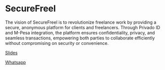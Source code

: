 # SecureFreel
The vision of SecureFreel is to revolutionize freelance work by providing a secure, anonymous platform for clients and freelancers. Through Privado ID and M-Pesa integration, the platform ensures confidentiality, privacy, and seamless transactions, empowering both parties to collaborate efficiently without compromising on security or convenience.

[Slides](https://gamma.app/docs/SecureFreel-The-Future-of-Decentralized-Freelance-Platforms-a9du1org6g9dtvk)

[Whatsapp](https://wa.me/254700895391)
